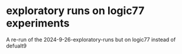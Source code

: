 # exploratory runs on logic77 experiments

A re-run of the 2024-9-26-exploratory-runs but on logic77 instead of defualt9
